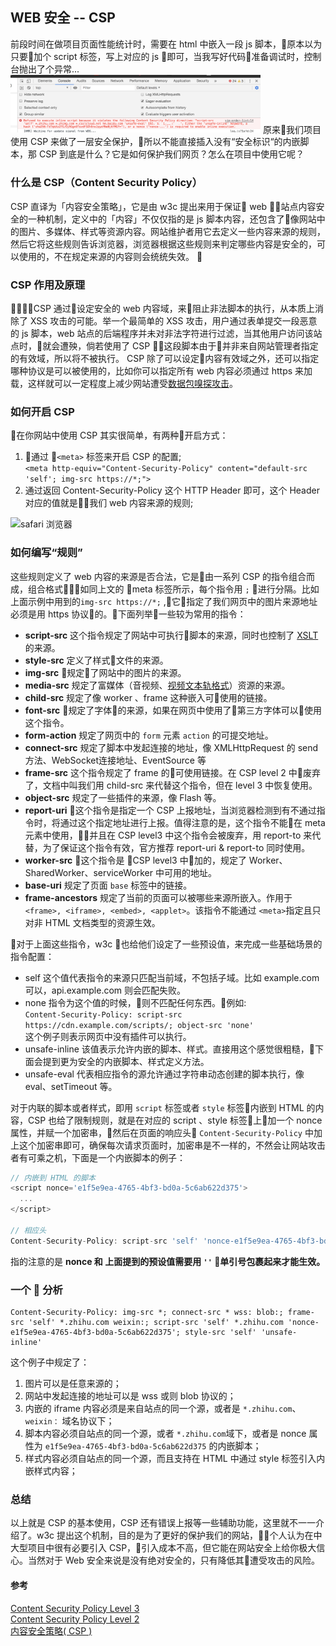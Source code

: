 ## WEB 安全 -- CSP

前段时间在做项目页面性能统计时，需要在 html 中嵌入一段 js 脚本，原本以为只要加个 script 标签，写上对应的 js 即可，当我写好代码准备调试时，控制台抛出了个异常...
<img src="./imgs/CSP[0].png" width = "400" alt="safari 浏览器" /> 
原来我们项目使用 CSP 来做了一层安全保护，所以不能直接插入没有“安全标识“的内嵌脚本，那 CSP 到底是什么？它是如何保护我们网页？怎么在项目中使用它呢？

### 什么是 CSP（Content Security Policy）
CSP 直译为「内容安全策略」，它是由 w3c 提出来用于保证 web 站点内容安全的一种机制，定义中的「内容」不仅仅指的是 js 脚本内容，还包含了像网站中的图片、多媒体、样式等资源内容。网站维护者用它去定义一些内容来源的规则，然后它将这些规则告诉浏览器，浏览器根据这些规则来判定哪些内容是安全的，可以使用的，不在规定来源的内容则会统统失效。

### CSP 作用及原理  
CSP 通过设定安全的 web 内容域，来阻止非法脚本的执行，从本质上消除了 XSS 攻击的可能。举一个最简单的 XSS 攻击，用户通过表单提交一段恶意的 js 脚本，web 站点的后端程序并未对非法字符进行过滤，当其他用户访问该站点时，就会遭殃，倘若使用了 CSP ，这段脚本由于并非来自网站管理者指定的有效域，所以将不被执行。 CSP 除了可以设定内容有效域之外，还可以指定哪种协议是可以被使用的，比如你可以指定所有 web 内容必须通过 https 来加载，这样就可以一定程度上减少网站遭受[数据包嗅探攻击](https://blog.csdn.net/tangCprogranm/article/details/84558652)。  

### 如何开启 CSP
在你网站中使用 CSP 其实很简单，有两种开启方式：
1. 通过 ```<meta>``` 标签来开启 CSP 的配置;   
``` <meta http-equiv="Content-Security-Policy" content="default-src 'self'; img-src https://*;"> ```  
2. 通过返回 Content-Security-Policy 这个 HTTP Header 即可，这个 Header 对应的值就是我们 web 内容来源的规则;  
<img src="./imgs/CSP[1].jpg" width = "800" alt="safari 浏览器" />   

### 如何编写“规则”  
这些规则定义了 web 内容的来源是否合法，它是由一系列 CSP 的指令组合而成，组合格式如同上文的 meta 标签所示，每个指令用 ```;``` 进行分隔。比如上面示例中用到的```img-src https://*;``` ,它指定了我们网页中的图片来源地址必须是用 https 协议的。下面列举一些较为常用的指令：
+ **script-src** 这个指令规定了网站中可执行脚本的来源，同时也控制了 [XSLT](https://developer.mozilla.org/zh-CN/docs/Web/XSLT) 的来源。
+ **style-src** 定义了样式文件的来源。
+ **img-src** 规定了网站中的图片的来源。
+ **media-src** 规定了富媒体（音视频、[视频文本轨格式](https://developer.mozilla.org/zh-CN/docs/Web/API/WebVTT_API)）资源的来源。
+ **child-src** 规定了像 worker 、frame 这种嵌入可使用的链接。
+ **font-src** 规定了字体的来源，如果在网页中使用了第三方字体可以使用这个指令。
+ **form-action** 规定了网页中的 ```form``` 元素 ```action``` 的可提交地址。
+ **connect-src** 规定了脚本中发起连接的地址，像 XMLHttpRequest 的 send 方法、WebSocket连接地址、EventSource 等
+ **frame-src** 这个指令规定了 frame 的可使用链接。在 CSP level 2 中废弃了，文档中叫我们用 child-src 来代替这个指令，但在 level 3 中恢复使用。
+ **object-src** 规定了一些插件的来源，像 Flash 等。
+ **report-uri** 这个指令是指定一个 CSP 上报地址，当浏览器检测到有不通过指令时，将通过这个指定地址进行上报。值得注意的是，这个指令不能在 meta 元素中使用，并且在 CSP level3 中这个指令会被废弃，用 report-to 来代替，为了保证这个指令有效，官方推荐 report-uri & report-to 同时使用。
+ **worker-src** 这个指令是 CSP level3 中加的，规定了 Worker、SharedWorker、serviceWorker 中可用的地址。
+ **base-uri** 规定了页面 ```base``` 标签中的链接。
+ **frame-ancestors** 规定了当前的页面可以被哪些来源所嵌入。作用于 ```<frame>, <iframe>, <embed>, <applet>```。该指令不能通过 ```<meta>```指定且只对非 HTML 文档类型的资源生效。  

对于上面这些指令，w3c 也给他们设定了一些预设值，来完成一些基础场景的指令配置：

+ self 这个值代表指令的来源只匹配当前域，不包括子域。比如 example.com 可以，api.example.com 则会匹配失败。
+ none 指令为这个值的时候，则不匹配任何东西。例如:  
 ```Content-Security-Policy: script-src https://cdn.example.com/scripts/; object-src 'none'```  
 这个例子则表示网页中没有插件可以执行。
+ unsafe-inline 该值表示允许内嵌的脚本、样式。直接用这个感觉很粗糙，下面会提到更为安全的内嵌脚本、样式定义方法。
+ unsafe-eval 代表相应指令的源允许通过字符串动态创建的脚本执行，像 eval、setTimeout 等。  

对于内联的脚本或者样式，即用 ```script``` 标签或者 ```style``` 标签内嵌到 HTML 的内容，CSP 也给了限制规则，就是在对应的 script 、style 标签上加一个 nonce 属性，并赋一个加密串，然后在页面的响应头 ```Content-Security-Policy``` 中加上这个加密串即可，确保每次请求页面时，加密串是不一样的，不然会让网站攻击者有可乘之机，下面是一个内嵌脚本的例子：  
```js
// 内嵌到 HTML 的脚本
<script nonce='e1f5e9ea-4765-4bf3-bd0a-5c6ab622d375'>
  ...
</script>

// 相应头
Content-Security-Policy: script-src 'self' 'nonce-e1f5e9ea-4765-4bf3-bd0a-5c6ab622d375' hm.baidu.com zz.bdstatic.com www.googletagmanager.com;
```  
指的注意的是 **nonce 和 上面提到的预设值需要用 ```''``` 单引号包裹起来才能生效。**  

### 一个 🌰 分析
```
Content-Security-Policy: img-src *; connect-src * wss: blob:; frame-src 'self' *.zhihu.com weixin:; script-src 'self' *.zhihu.com 'nonce-e1f5e9ea-4765-4bf3-bd0a-5c6ab622d375'; style-src 'self' 'unsafe-inline'
```
这个例子中规定了：
1. 图片可以是任意来源的；
2. 网站中发起连接的地址可以是 wss 或则 blob 协议的；
3. 内嵌的 iframe 内容必须是来自站点的同一个源，或者是 ```*.zhihu.com```、```weixin：``` 域名协议下；
4. 脚本内容必须自站点的同一个源，或者 ```*.zhihu.com```域下，或者是 nonce 属性为 ```e1f5e9ea-4765-4bf3-bd0a-5c6ab622d375``` 的内嵌脚本；
5. 样式内容必须自站点的同一个源，而且支持在 HTML 中通过 style 标签引入内嵌样式内容；  

### 总结
以上就是 CSP 的基本使用，CSP 还有错误上报等一些辅助功能，这里就不一一介绍了。w3c 提出这个机制，目的是为了更好的保护我们的网站，个人认为在中大型项目中很有必要引入 CSP，引入成本不高，但它能在网站安全上给你极大信心。当然对于 Web 安全来说是没有绝对安全的，只有降低其遭受攻击的风险。



#### 参考
[Content Security Policy Level 3](https://www.w3.org/TR/CSP3/)  
[Content Security Policy Level 2](https://www.w3.org/TR/CSP2/)  
[内容安全策略( CSP )](https://developer.mozilla.org/zh-CN/docs/Web/HTTP/CSP)